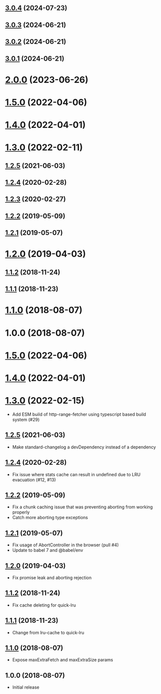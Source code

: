 ## [3.0.4](https://github.com/rbuels/http-range-fetcher/compare/v3.0.3...v3.0.4) (2024-07-23)



## [3.0.3](https://github.com/rbuels/http-range-fetcher/compare/v3.0.2...v3.0.3) (2024-06-21)



## [3.0.2](https://github.com/rbuels/http-range-fetcher/compare/v2.0.0...v3.0.2) (2024-06-21)



## [3.0.1](https://github.com/rbuels/http-range-fetcher/compare/v2.0.0...v3.0.1) (2024-06-21)



# [2.0.0](https://github.com/rbuels/http-range-fetcher/compare/v1.5.0...v2.0.0) (2023-06-26)

# [1.5.0](https://github.com/rbuels/http-range-fetcher/compare/v1.4.0...v1.5.0) (2022-04-06)

# [1.4.0](https://github.com/rbuels/http-range-fetcher/compare/v1.3.0...v1.4.0) (2022-04-01)

# [1.3.0](https://github.com/rbuels/http-range-fetcher/compare/v1.2.5...v1.3.0) (2022-02-11)

## [1.2.5](https://github.com/rbuels/http-range-fetcher/compare/v1.2.4...v1.2.5) (2021-06-03)

## [1.2.4](https://github.com/rbuels/http-range-fetcher/compare/v1.2.3...v1.2.4) (2020-02-28)

## [1.2.3](https://github.com/rbuels/http-range-fetcher/compare/v1.2.2...v1.2.3) (2020-02-27)

## [1.2.2](https://github.com/rbuels/http-range-fetcher/compare/v1.2.1...v1.2.2) (2019-05-09)

## [1.2.1](https://github.com/rbuels/http-range-fetcher/compare/v1.2.0...v1.2.1) (2019-05-07)

# [1.2.0](https://github.com/rbuels/http-range-fetcher/compare/v1.1.2...v1.2.0) (2019-04-03)

## [1.1.2](https://github.com/rbuels/http-range-fetcher/compare/v1.1.1...v1.1.2) (2018-11-24)

## [1.1.1](https://github.com/rbuels/http-range-fetcher/compare/v1.1.0...v1.1.1) (2018-11-23)

# [1.1.0](https://github.com/rbuels/http-range-fetcher/compare/v1.0.0...v1.1.0) (2018-08-07)

# 1.0.0 (2018-08-07)

# [1.5.0](https://github.com/rbuels/http-range-fetcher/compare/v1.4.0...v1.5.0) (2022-04-06)

# [1.4.0](https://github.com/rbuels/http-range-fetcher/compare/v1.3.0...v1.4.0) (2022-04-01)

<a name="1.3.0"></a>

# [1.3.0](https://github.com/rbuels/http-range-fetcher/compare/v1.2.5...v1.3.0) (2022-02-15)

- Add ESM build of http-range-fetcher using typescript based build system (#29)

<a name="1.2.5"></a>

## [1.2.5](https://github.com/rbuels/http-range-fetcher/compare/v1.2.4...v1.2.5) (2021-06-03)

- Make standard-changelog a devDependency instead of a dependency

<a name="1.2.4"></a>

## [1.2.4](https://github.com/rbuels/http-range-fetcher/compare/v1.2.3...v1.2.4) (2020-02-28)

- Fix issue where stats cache can result in undefined due to LRU evacuation
  (#12, #13)

## [1.2.2](https://github.com/rbuels/http-range-fetcher/compare/v1.2.1...v1.2.2) (2019-05-09)

- Fix a chunk caching issue that was preventing aborting from working properly
- Catch more aborting type exceptions

## [1.2.1](https://github.com/rbuels/http-range-fetcher/compare/v1.2.0...v1.2.1) (2019-05-07)

- Fix usage of AbortController in the browser (pull #4)
- Update to babel 7 and @babel/env

## [1.2.0](https://github.com/rbuels/http-range-fetcher/compare/v1.1.2...v1.2.0) (2019-04-03)

- Fix promise leak and aborting rejection

## [1.1.2](https://github.com/rbuels/http-range-fetcher/compare/v1.1.1...v1.1.2) (2018-11-24)

- Fix cache deleting for quick-lru

## [1.1.1](https://github.com/rbuels/http-range-fetcher/compare/v1.1.0...v1.1.1) (2018-11-23)

- Change from lru-cache to quick-lru

## [1.1.0](https://github.com/rbuels/http-range-fetcher/compare/v1.0.0...v1.1.0) (2018-08-07)

- Expose maxExtraFetch and maxExtraSize params

## 1.0.0 (2018-08-07)

- Initial release
